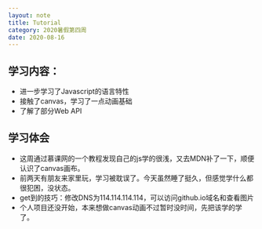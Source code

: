 ```yaml
---
layout: note
title: Tutorial
category: 2020暑假第四周
date: 2020-08-16
---
```


## 学习内容：

* 进一步学习了Javascript的语言特性
* 接触了canvas，学习了一点动画基础
* 了解了部分Web API

## 学习体会

* 这周通过慕课网的一个教程发现自己的js学的很浅，又去MDN补了一下，顺便认识了canvas画布。
* 前两天有朋友来家里玩，学习被耽误了。今天虽然睡了挺久，但感觉学什么都很犯困，没状态。
* get到的技巧：修改DNS为114.114.114.114，可以访问github.io域名和查看图片
* 个人项目还没开始，本来想做canvas动画不过暂时没时间，先把该学的学了。